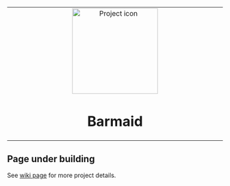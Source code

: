 <table align="center"><tr><td align="center" width="9999">
<img src="https://i.ibb.co/X2tyQ1f/Captura-de-Tela-2021-10-18-a-s-23-30-20.png" align="center" width="200" alt="Project icon">


# Barmaid


</td></tr>

</table>

## Page under building

See [wiki page](https://github.com/brunolcarli/Barmaid/wiki) for more project details.